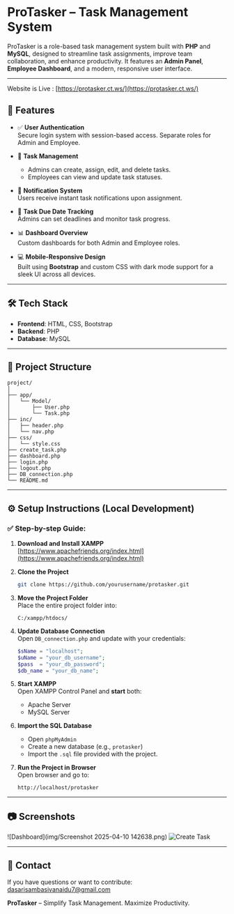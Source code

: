 
# ProTasker – Task Management System

ProTasker is a role-based task management system built with **PHP** and **MySQL**, designed to streamline task assignments, improve team collaboration, and enhance productivity. It features an **Admin Panel**, **Employee Dashboard**, and a modern, responsive user interface.

---

Website is Live : [https://protasker.ct.ws/](https://protasker.ct.ws/)


## 🚀 Features

- ✅ **User Authentication**  
  Secure login system with session-based access. Separate roles for Admin and Employee.

- 📝 **Task Management**  
  - Admins can create, assign, edit, and delete tasks.  
  - Employees can view and update task statuses.

- 🔔 **Notification System**  
  Users receive instant task notifications upon assignment.

- 📅 **Task Due Date Tracking**  
  Admins can set deadlines and monitor task progress.

- 📊 **Dashboard Overview**  
  Custom dashboards for both Admin and Employee roles.

- 💻 **Mobile-Responsive Design**  
  Built using **Bootstrap** and custom CSS with dark mode support for a sleek UI across all devices.

---

## 🛠️ Tech Stack

- **Frontend**: HTML, CSS, Bootstrap  
- **Backend**: PHP  
- **Database**: MySQL  

---

## 📂 Project Structure

```
project/
│
├── app/
│   └── Model/
│       ├── User.php
│       └── Task.php
├── inc/
│   ├── header.php
│   └── nav.php
├── css/
│   └── style.css
├── create_task.php
├── dashboard.php
├── login.php
├── logout.php
├── DB_connection.php
└── README.md
```

---

## ⚙️ Setup Instructions (Local Development)

### ✅ Step-by-step Guide:

1. **Download and Install XAMPP**  
   [https://www.apachefriends.org/index.html](https://www.apachefriends.org/index.html)

2. **Clone the Project**  
   ```bash
   git clone https://github.com/yourusername/protasker.git
   ```

3. **Move the Project Folder**  
   Place the entire project folder into:
   ```
   C:/xampp/htdocs/
   ```

4. **Update Database Connection**  
   Open `DB_connection.php` and update with your credentials:
   ```php
   $sName = "localhost";
   $uName = "your_db_username";
   $pass  = "your_db_password";
   $db_name = "your_db_name";
   ```

5. **Start XAMPP**  
   Open XAMPP Control Panel and **start** both:
   - Apache Server  
   - MySQL Server

6. **Import the SQL Database**  
   - Open `phpMyAdmin`  
   - Create a new database (e.g., `protasker`)  
   - Import the `.sql` file provided with the project.

7. **Run the Project in Browser**  
   Open browser and go to:
   ```
   http://localhost/protasker
   ```

---

## 📷 Screenshots

![Dashboard](img/Screenshot 2025-04-10 142638.png)
![Create Task](screenshots/create-task.png)

---

## 📩 Contact

If you have questions or want to contribute:
dasarisambasivanaidu7@gmail.com

**ProTasker** – Simplify Task Management. Maximize Productivity.

